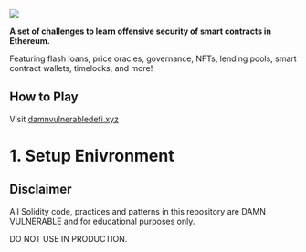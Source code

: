 ![](cover.png)

**A set of challenges to learn offensive security of smart contracts in Ethereum.**

Featuring flash loans, price oracles, governance, NFTs, lending pools, smart contract wallets, timelocks, and more!

## How to Play

Visit [damnvulnerabledefi.xyz](https://damnvulnerabledefi.xyz)

# 1. Setup Enivronment

## Disclaimer

All Solidity code, practices and patterns in this repository are DAMN VULNERABLE and for educational purposes only.

DO NOT USE IN PRODUCTION.
